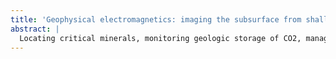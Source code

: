 ```yaml
---
title: 'Geophysical electromagnetics: imaging the subsurface from shallow to deep'
abstract: |
  Locating critical minerals, monitoring geologic storage of CO2, managing aquifers, remediating land, and monitoring changes to permafrost are just a few examples of important geoscientific problems that require us to characterize the subsurface. Much like how medical data such as an MRI or X-rays are used for non-invasive imaging, geophysical surveys collect data that are sensitive to the physical properties of the subsurface. In particular, electrical conductivity can be a diagnostic physical property for many geoscientific applications and this motivates the use of electrical and electromagnetic (EM) geophysical methods in a variety of applications. In this talk, I will show examples of the use of EM across a range of scales, including applications in mineral exploration, carbon capture and storage, groundwater, and detecting and classifying unexploded ordnance. These examples illustrate the value of numerical simulations to understand physical responses, the role of inversions for estimating models of the subsurface, and new research avenues for combining machine learning with physics-driven approaches.
---
```

